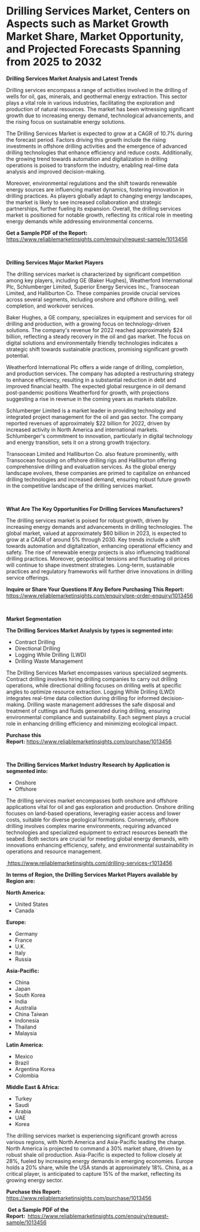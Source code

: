 <p><h1>Drilling Services Market, Centers on Aspects such as Market Growth Market Share, Market Opportunity, and Projected Forecasts Spanning from 2025 to 2032</h1></p><p><strong>Drilling Services Market Analysis and Latest Trends</strong></p>
<p><p>Drilling services encompass a range of activities involved in the drilling of wells for oil, gas, minerals, and geothermal energy extraction. This sector plays a vital role in various industries, facilitating the exploration and production of natural resources. The market has been witnessing significant growth due to increasing energy demand, technological advancements, and the rising focus on sustainable energy solutions.</p><p>The Drilling Services Market is expected to grow at a CAGR of 10.7% during the forecast period. Factors driving this growth include the rising investments in offshore drilling activities and the emergence of advanced drilling technologies that enhance efficiency and reduce costs. Additionally, the growing trend towards automation and digitalization in drilling operations is poised to transform the industry, enabling real-time data analysis and improved decision-making.</p><p>Moreover, environmental regulations and the shift towards renewable energy sources are influencing market dynamics, fostering innovation in drilling practices. As players globally adapt to changing energy landscapes, the market is likely to see increased collaboration and strategic partnerships, further fueling its expansion. Overall, the drilling services market is positioned for notable growth, reflecting its critical role in meeting energy demands while addressing environmental concerns.</p></p>
<p><strong>Get a Sample PDF of the Report:&nbsp;</strong> <a href="https://www.reliablemarketinsights.com/enquiry/request-sample/1013456?utm_campaign=3004&utm_medium=2&utm_source=Github&utm_content=ia&utm_term=17042025&utm_id=drilling-services">https://www.reliablemarketinsights.com/enquiry/request-sample/1013456</a></p>
<p>&nbsp;</p>
<p><strong>Drilling Services Major Market Players</strong></p>
<p><p>The drilling services market is characterized by significant competition among key players, including GE (Baker Hughes), Weatherford International Plc, Schlumberger Limited, Superior Energy Services Inc., Transocean Limited, and Halliburton Co. These companies provide crucial services across several segments, including onshore and offshore drilling, well completion, and workover services.</p><p>Baker Hughes, a GE company, specializes in equipment and services for oil drilling and production, with a growing focus on technology-driven solutions. The company's revenue for 2022 reached approximately $24 billion, reflecting a steady recovery in the oil and gas market. The focus on digital solutions and environmentally friendly technologies indicates a strategic shift towards sustainable practices, promising significant growth potential.</p><p>Weatherford International Plc offers a wide range of drilling, completion, and production services. The company has adopted a restructuring strategy to enhance efficiency, resulting in a substantial reduction in debt and improved financial health. The expected global resurgence in oil demand post-pandemic positions Weatherford for growth, with projections suggesting a rise in revenue in the coming years as markets stabilize.</p><p>Schlumberger Limited is a market leader in providing technology and integrated project management for the oil and gas sector. The company reported revenues of approximately $22 billion for 2022, driven by increased activity in North America and international markets. Schlumberger's commitment to innovation, particularly in digital technology and energy transition, sets it on a strong growth trajectory.</p><p>Transocean Limited and Halliburton Co. also feature prominently, with Transocean focusing on offshore drilling rigs and Halliburton offering comprehensive drilling and evaluation services. As the global energy landscape evolves, these companies are primed to capitalize on enhanced drilling technologies and increased demand, ensuring robust future growth in the competitive landscape of the drilling services market.</p></p>
<p>&nbsp;</p>
<p><strong>What Are The Key Opportunities For Drilling Services Manufacturers?</strong></p>
<p><p>The drilling services market is poised for robust growth, driven by increasing energy demands and advancements in drilling technologies. The global market, valued at approximately $60 billion in 2023, is expected to grow at a CAGR of around 5% through 2030. Key trends include a shift towards automation and digitalization, enhancing operational efficiency and safety. The rise of renewable energy projects is also influencing traditional drilling practices. Moreover, geopolitical tensions and fluctuating oil prices will continue to shape investment strategies. Long-term, sustainable practices and regulatory frameworks will further drive innovations in drilling service offerings.</p></p>
<p><strong>Inquire or Share Your Questions If Any Before Purchasing This Report:</strong> <a href="https://www.reliablemarketinsights.com/enquiry/pre-order-enquiry/1013456?utm_campaign=3004&utm_medium=2&utm_source=Github&utm_content=ia&utm_term=17042025&utm_id=drilling-services">https://www.reliablemarketinsights.com/enquiry/pre-order-enquiry/1013456</a></p>
<p>&nbsp;</p>
<p><strong>Market Segmentation</strong></p>
<p><strong>The Drilling Services Market Analysis by types is segmented into:</strong></p>
<p><ul><li>Contract Drilling</li><li>Directional Drilling</li><li>Logging While Drilling (LWD)</li><li>Drilling Waste Management</li></ul></p>
<p><p>The Drilling Services Market encompasses various specialized segments. Contract drilling involves hiring drilling companies to carry out drilling operations, while directional drilling focuses on drilling wells at specific angles to optimize resource extraction. Logging While Drilling (LWD) integrates real-time data collection during drilling for informed decision-making. Drilling waste management addresses the safe disposal and treatment of cuttings and fluids generated during drilling, ensuring environmental compliance and sustainability. Each segment plays a crucial role in enhancing drilling efficiency and minimizing ecological impact.</p></p>
<p><strong>Purchase this Report:&nbsp;</strong><a href="https://www.reliablemarketinsights.com/purchase/1013456?utm_campaign=3004&utm_medium=2&utm_source=Github&utm_content=ia&utm_term=17042025&utm_id=drilling-services">https://www.reliablemarketinsights.com/purchase/1013456</a></p>
<p>&nbsp;</p>
<p><strong>The Drilling Services Market Industry Research by Application is segmented into:</strong></p>
<p><ul><li>Onshore</li><li>Offshore</li></ul></p>
<p><p>The drilling services market encompasses both onshore and offshore applications vital for oil and gas exploration and production. Onshore drilling focuses on land-based operations, leveraging easier access and lower costs, suitable for diverse geological formations. Conversely, offshore drilling involves complex marine environments, requiring advanced technologies and specialized equipment to extract resources beneath the seabed. Both sectors are crucial for meeting global energy demands, with innovations enhancing efficiency, safety, and environmental sustainability in operations and resource management.</p></p>
<p><a href="https://www.reliablemarketinsights.com/drilling-services-r1013456?utm_campaign=3004&utm_medium=2&utm_source=Github&utm_content=ia&utm_term=17042025&utm_id=drilling-services">&nbsp;https://www.reliablemarketinsights.com/drilling-services-r1013456</a></p>
<p><strong>In terms of Region, the Drilling Services Market Players available by Region are:</strong></p>
<p>
    <p> <strong> North America: </strong>
        <ul>
            <li>United States</li>
            <li>Canada</li>
        </ul>
        </p> 
    <p> <strong> Europe: </strong>
        <ul>
            <li>Germany</li>
            <li>France</li>
            <li>U.K.</li>
            <li>Italy</li>
            <li>Russia</li>
        </ul>
        </p> 
    <p> <strong> Asia-Pacific: </strong>
        <ul>
            <li>China</li>
            <li>Japan</li>
            <li>South Korea</li>
            <li>India</li>
            <li>Australia</li>
            <li>China Taiwan</li>
            <li>Indonesia</li>
            <li>Thailand</li>
            <li>Malaysia</li>
        </ul>
        </p> 
    <p> <strong> Latin America: </strong>
        <ul>
            <li>Mexico</li>
            <li>Brazil</li>
            <li>Argentina Korea</li>
            <li>Colombia</li>
        </ul>
        </p> 
    <p> <strong> Middle East & Africa: </strong>
        <ul>
            <li>Turkey</li>
            <li>Saudi</li>
            <li>Arabia</li>
            <li>UAE</li>
            <li>Korea</li>
        </ul>
    </p>
    </p>
<p><p>The drilling services market is experiencing significant growth across various regions, with North America and Asia-Pacific leading the charge. North America is projected to command a 30% market share, driven by robust shale oil production. Asia-Pacific is expected to follow closely at 28%, fueled by increasing energy demands in emerging economies. Europe holds a 20% share, while the USA stands at approximately 18%. China, as a critical player, is anticipated to capture 15% of the market, reflecting its growing energy sector.</p></p>
<p><strong>Purchase this Report: </strong><a href="https://www.reliablemarketinsights.com/purchase/1013456?utm_campaign=3004&utm_medium=2&utm_source=Github&utm_content=ia&utm_term=17042025&utm_id=drilling-services">https://www.reliablemarketinsights.com/purchase/1013456</a></p>
<p>&nbsp;<strong>Get a Sample PDF of the Report:&nbsp;&nbsp;</strong><a href="https://www.reliablemarketinsights.com/enquiry/request-sample/1013456?utm_campaign=3004&utm_medium=2&utm_source=Github&utm_content=ia&utm_term=17042025&utm_id=drilling-services">https://www.reliablemarketinsights.com/enquiry/request-sample/1013456</a></p>
<p><strong></strong></p>
<p><p></p><p></p><p></p></p>